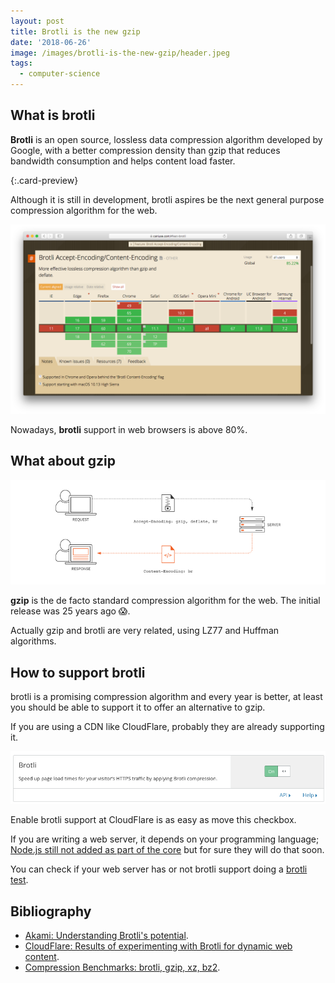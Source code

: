 ```yaml
---
layout: post
title: Brotli is the new gzip
date: '2018-06-26'
image: /images/brotli-is-the-new-gzip/header.jpeg
tags:
  - computer-science
---
```


## What is brotli

**​​​​​Brotli** is an open source, lossless data compression algorithm developed by Google, with a better compression density than gzip that reduces bandwidth consumption and helps content load faster.

[](https://github.com/google/brotli){:.card-preview}

Although it is still in development, brotli aspires be the next general purpose compression algorithm for the web.

![](/images/brotli-is-the-new-gzip/lm8qgfq.png)

Nowadays, **brotli** support in web browsers is above 80%.

## What about gzip

![](/images/brotli-is-the-new-gzip/djhrzz9.png)

**gzip** is the de facto standard compression algorithm for the web. The initial release was 25 years ago 😱. 

Actually gzip and brotli are very related, using LZ77 and Huffman algorithms.

## How to support brotli

brotli is a promising compression algorithm and every year is better, at least you should be able to support it to offer an alternative to gzip.

If you are using a CDN like CloudFlare, probably they are already supporting it.

![](/images/brotli-is-the-new-gzip/xyujuiv.png)
<figcaption>Enable brotli support at CloudFlare is as easy as move this checkbox.</figcaption>

If you are writing a web server, it depends on your programming language; [Node.js still not added as part of the core](https://github.com/nodejs/node/issues/18964) but for sure they will do that soon.

You can check if your web server has or not brotli support doing a [brotli test](https://tools.keycdn.com/brotli-test).

## Bibliography

- [Akami: Understanding Brotli's potential](https://blogs.akamai.com/2016/02/understanding-brotlis-potential.html).
- [CloudFlare: Results of experimenting with Brotli for dynamic web content](https://blog.cloudflare.com/results-experimenting-brotli/).
- [Compression Benchmarks: brotli, gzip, xz, bz2](https://www.opencpu.org/posts/brotli-benchmarks/).
